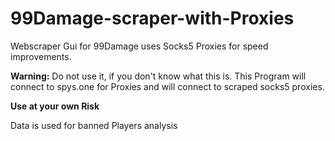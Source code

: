 # 99Damage-scraper-with-Proxies
Webscraper Gui for 99Damage uses Socks5 Proxies for speed improvements. 

**Warning:** Do not use it, if you don't know what this is. This Program will connect to spys.one for Proxies and will connect to scraped socks5 proxies.

**Use at your own Risk**

Data is used for banned Players analysis

